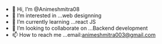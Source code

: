 - 👋 Hi, I’m @Animeshmitra08
- 👀 I’m interested in ...web designning
- 🌱 I’m currently learning ...react JS
- 💞️ I’m looking to collaborate on ...Backend development
- 📫 How to reach me ...email:animeshmitra003@gmail.com

<!---
Animeshmitra08/Animeshmitra08 is a ✨ special ✨ repository because its `README.md` (this file) appears on your GitHub profile.
You can click the Preview link to take a look at your changes.
--->
